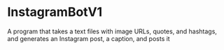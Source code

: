# InstagramBotV1
A program that takes a text files with image URLs, quotes, and hashtags, and generates an Instagram post, a caption, and posts it 
